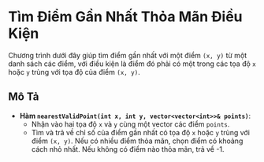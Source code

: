 # Tìm Điểm Gần Nhất Thỏa Mãn Điều Kiện

Chương trình dưới đây giúp tìm điểm gần nhất với một điểm `(x, y)` từ một danh sách các điểm, với điều kiện là điểm đó phải có một trong các tọa độ `x` hoặc `y` trùng với tọa độ của điểm `(x, y)`.

## Mô Tả

- **Hàm `nearestValidPoint(int x, int y, vector<vector<int>>& points)`**:
    - Nhận vào hai tọa độ `x` và `y` cùng một vector các điểm `points`.
    - Tìm và trả về chỉ số của điểm gần nhất có tọa độ `x` hoặc `y` trùng với điểm `(x, y)`. Nếu có nhiều điểm thỏa mãn, chọn điểm có khoảng cách nhỏ nhất. Nếu không có điểm nào thỏa mãn, trả về -1.

